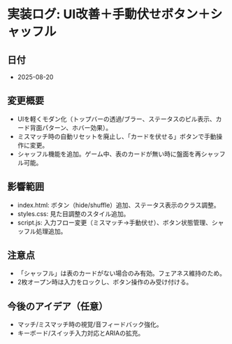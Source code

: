 # 実装ログ: UI改善＋手動伏せボタン＋シャッフル

## 日付
- 2025-08-20

## 変更概要
- UIを軽くモダン化（トップバーの透過/ブラー、ステータスのピル表示、カード背面パターン、ホバー効果）。
- ミスマッチ時の自動リセットを廃止し、「カードを伏せる」ボタンで手動操作に変更。
- シャッフル機能を追加。ゲーム中、表のカードが無い時に盤面を再シャッフル可能。

## 影響範囲
- index.html: ボタン（hide/shuffle）追加、ステータス表示のクラス調整。
- styles.css: 見た目調整のスタイル追加。
- script.js: 入力フロー変更（ミスマッチ→手動伏せ）、ボタン状態管理、シャッフル処理追加。

## 注意点
- 「シャッフル」は表のカードがない場合のみ有効。フェアネス維持のため。
- 2枚オープン時は入力をロックし、ボタン操作のみ受け付ける。

## 今後のアイデア（任意）
- マッチ/ミスマッチ時の視覚/音フィードバック強化。
- キーボード/スイッチ入力対応とARIAの拡充。

